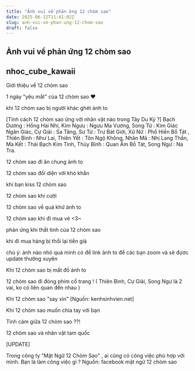 ```yaml
---
title: "Ảnh vui về phản ứng 12 chòm sao"
date: 2025-06-12T11:41:02Z
slug: anh-vui-ve-phan-ung-12-chom-sao
draft: false
---
```


## Ảnh vui về phản ứng 12 chòm sao

## nhoc_cube_kawaii

Giới thiệu về 12 chòm sao 



1 ngày "yêu mắt" của 12 chòm sao ♥



khi 12 chòm sao bị người khác ghét ảnh to



[Tính cách 12 chòm sao ứng với nhân vật nào trong Tây Du Ký ?] Bạch Dương : Hồng Hài Nhi, Kim Ngưu : Ngưu Ma Vương, Song Tử : Kim Giác Ngân Giác, Cự Giải : Sa Tăng, Sư Tử : Trư Bát Giới, Xử Nữ : Phổ Hiền Bồ Tát , Thiên Bình : Như Lai, Thiên Yết : Tôn Ngộ Không, Nhân Mã : Nhị Lang Thần, Ma Kết : Thái Bạch Kim Tinh, Thủy Bình : Quan Âm Bồ Tát, Song Ngư : Na Tra.



12 chòm sao đi ăn chung  ảnh to



12 chòm sao đối diện với khó khắn 



khi bạn kiss 12 chòm sao 

 

12 chòm sao khi cười 





12 chòm sao về quá khứ  ảnh to 

 

12 chòm sao khi đi mua vé <3~



phản ứng khi thất tình của 12 chòm sao 



khi đi mua hàng bị thối lại tiền giả 

chú ý: ảnh nào nhỏ quá mình có để link ảnh to để các bạn zoom  và sẽ đựơc update thường xuyên 





Khi 12 chòm sao bị mất đồ ảnh to



12 chòm sao đi đóng phim cổ trang ! 
( Thiên Bình, Cự Giải, Song Ngư là 2 vai, ko có liên quan đến nhau )



Khi 12 chòm sao "say xỉn"  [Nguồn: kenhsinhvien.net]



Khi 12 chòm sao muốn chia tay với bạn 



Tình cảm giữa 12 chòm sao ??!



12 chòm sao và nhân vật tam quốc 

[UPDATE]



Trong công ty "Mật Ngữ 12 Chòm Sao" , ai cũng có công việc phù hợp với mình.
Bạn là làm công việc gì ? 
Nguồn: facebook mật ngữ 12 chòm sao
